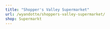 ```yaml
---
title: "Shopper's Valley Supermarket"
url: /wyandotte/shoppers-valley-supermarket/
shop: Supermarkt
---
```

